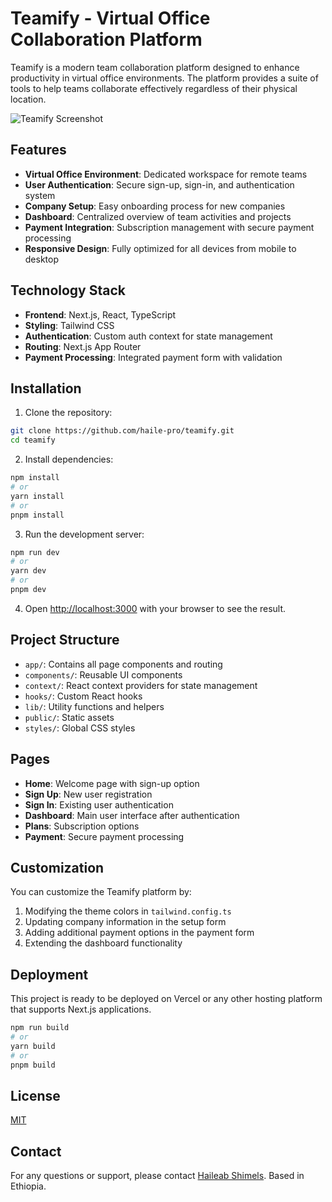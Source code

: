 # Teamify - Virtual Office Collaboration Platform

Teamify is a modern team collaboration platform designed to enhance productivity in virtual office environments. The platform provides a suite of tools to help teams collaborate effectively regardless of their physical location.

![Teamify Screenshot](https://hebbkx1anhila5yf.public.blob.vercel-storage.com/image%201-z9ALzexVQtHM9zVJaYKTcqmQPmrCcR.png)

## Features

- **Virtual Office Environment**: Dedicated workspace for remote teams
- **User Authentication**: Secure sign-up, sign-in, and authentication system
- **Company Setup**: Easy onboarding process for new companies
- **Dashboard**: Centralized overview of team activities and projects
- **Payment Integration**: Subscription management with secure payment processing
- **Responsive Design**: Fully optimized for all devices from mobile to desktop

## Technology Stack

- **Frontend**: Next.js, React, TypeScript
- **Styling**: Tailwind CSS
- **Authentication**: Custom auth context for state management
- **Routing**: Next.js App Router
- **Payment Processing**: Integrated payment form with validation

## Installation

1. Clone the repository:
```bash
git clone https://github.com/haile-pro/teamify.git
cd teamify
```

2. Install dependencies:
```bash
npm install
# or
yarn install
# or
pnpm install
```

3. Run the development server:
```bash
npm run dev
# or
yarn dev
# or
pnpm dev
```

4. Open [http://localhost:3000](http://localhost:3000) with your browser to see the result.

## Project Structure

- `app/`: Contains all page components and routing
- `components/`: Reusable UI components
- `context/`: React context providers for state management
- `hooks/`: Custom React hooks
- `lib/`: Utility functions and helpers
- `public/`: Static assets
- `styles/`: Global CSS styles

## Pages

- **Home**: Welcome page with sign-up option
- **Sign Up**: New user registration
- **Sign In**: Existing user authentication
- **Dashboard**: Main user interface after authentication
- **Plans**: Subscription options
- **Payment**: Secure payment processing

## Customization

You can customize the Teamify platform by:

1. Modifying the theme colors in `tailwind.config.ts`
2. Updating company information in the setup form
3. Adding additional payment options in the payment form
4. Extending the dashboard functionality

## Deployment

This project is ready to be deployed on Vercel or any other hosting platform that supports Next.js applications.

```bash
npm run build
# or
yarn build
# or
pnpm build
```

## License

[MIT](LICENSE)

## Contact

For any questions or support, please contact [Haileab Shimels](https://github.com/haile-pro).
Based in Ethiopia. 
